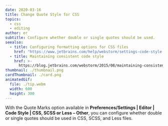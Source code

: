 ```yaml
---
date: 2020-03-16
title: Change Quote Style for CSS
topics:
  - css
  - editing
author: er
subtitle: Configure whether double or single quotes should be used.
seealso:
  - title: Configuring formatting options for CSS files
    href: "https://www.jetbrains.com/help/webstorm/settings-code-style-css.html#"
  - title: Maintaining consistent code style
    href: >-
      https://blog.jetbrains.com/webstorm/2015/08/maintaining-consistent-code-style/
thumbnail: ./thumbnail.png
cardThumbnail: ./card.png
animatedGif:
  file: ./tip.webm
  width: 600
  height: 300
---
```


With the Quote Marks option available in **Preferences/Settings | Editor | Code Style | CSS, SCSS or Less – Other**, you can configure whether double or single quotes should be used in CSS, SCSS, and Less files.
